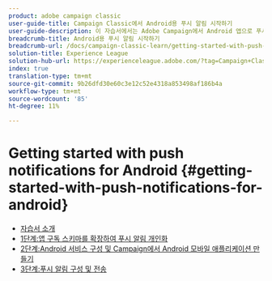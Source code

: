 ```yaml
---
product: adobe campaign classic
user-guide-title: Campaign Classic에서 Android용 푸시 알림 시작하기
user-guide-description: 이 자습서에서는 Adobe Campaign에서 Android 앱으로 푸시 알림을 전송하는 데 관련된 단계를 안내합니다.
breadcrumb-title: Android용 푸시 알림 시작하기
breadcrumb-url: /docs/campaign-classic-learn/getting-started-with-push-notifications-for-android/introduction.html
solution-title: Experience League
solution-hub-url: https://experienceleague.adobe.com/?tag=Campaign+Classic#recommended/solutions/campaign
index: true
translation-type: tm+mt
source-git-commit: 9b26dfd30e60c3e12c52e4318a853498af186b4a
workflow-type: tm+mt
source-wordcount: '85'
ht-degree: 11%

---
```



# Getting started with push notifications for Android {#getting-started-with-push-notifications-for-android}

+ [자습서 소개](/help/tutorial-getting-started-with-push-notifications-for-android/introduction.md)
+ [1단계:앱 구독 스키마를 확장하여 푸시 알림 개인화](/help/tutorial-getting-started-with-push-notifications-for-android/extending-the-app-subscription-schema.md)
+ [2단계:Android 서비스 구성 및 Campaign에서 Android 모바일 애플리케이션 만들기](/help/tutorial-getting-started-with-push-notifications-for-android/configuring-an-android-service-in-campaign.md)
+ [3단계:푸시 알림 구성 및 전송](/help/tutorial-getting-started-with-push-notifications-for-android/configuring-and-sending-push-notifications.md)
